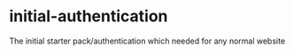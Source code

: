 # initial-authentication
The initial starter pack/authentication which needed for any normal website
